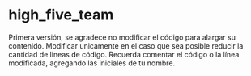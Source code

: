 # high_five_team
Primera versión, se agradece no modificar el código para alargar su contenido.
Modificar unicamente en el caso que sea posible reducir la cantidad de lineas de código.
Recuerda comentar el código o la línea modificada, agregando las iniciales de tu nombre.
